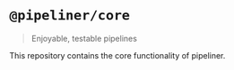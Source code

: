 # `@pipeliner/core`

> Enjoyable, testable pipelines

This repository contains the core functionality of pipeliner.
